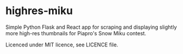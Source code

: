 # highres-miku

Simple Python Flask and React app for scraping and displaying slightly more high-res thumbnails for Piapro's Snow Miku contest.

Licenced under MIT licence, see LICENCE file.